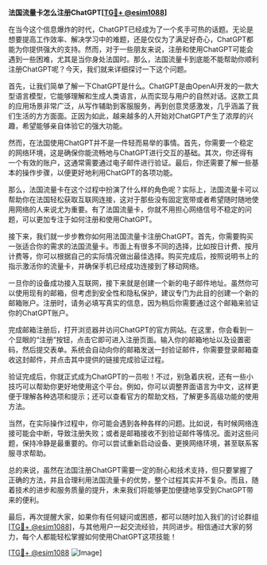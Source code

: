 **法国流量卡怎么注册ChatGPT[[TG💪+ @esim1088](https://t.me/s/esim1088)]**

在当今这个信息爆炸的时代，ChatGPT已经成为了一个炙手可热的话题。无论是想要提高工作效率、解决学习中的难题，还是仅仅为了满足好奇心，ChatGPT都能为你提供强大的支持。然而，对于一些朋友来说，注册和使用ChatGPT可能会遇到一些困难，尤其是当你身处法国时。那么，法国流量卡到底能不能帮助你顺利注册ChatGPT呢？今天，我们就来详细探讨一下这个问题。

首先，让我们简单了解一下ChatGPT是什么。ChatGPT是由OpenAI开发的一款大型语言模型，它能够理解和生成人类语言，从而实现与用户的自然对话。这款工具的应用场景非常广泛，从写作辅助到客服服务，再到创意灵感激发，几乎涵盖了我们生活的方方面面。正因为如此，越来越多的人开始对ChatGPT产生了浓厚的兴趣，希望能够亲自体验它的强大功能。

然而，在法国使用ChatGPT并不是一件轻而易举的事情。首先，你需要一个稳定的网络环境，这是确保你能流畅地与ChatGPT进行交互的基础。其次，你还得有一个有效的账户，这通常需要通过电子邮件进行验证。最后，你还需要了解一些基本的操作步骤，以便更好地利用ChatGPT的各项功能。

那么，法国流量卡在这个过程中扮演了什么样的角色呢？实际上，法国流量卡可以帮助你在法国轻松获取互联网连接，这对于那些没有固定宽带或者希望随时随地使用网络的人来说尤为重要。有了法国流量卡，你就不用担心网络信号不稳定的问题，可以更加专注于如何注册和使用ChatGPT。

接下来，我们就一步步教你如何用法国流量卡注册ChatGPT。首先，你需要购买一张适合你的需求的法国流量卡。市面上有很多不同的选择，比如按日计费、按月计费等，你可以根据自己的实际情况做出最佳选择。购买完成后，按照说明书上的指示激活你的流量卡，并确保手机已经成功连接到了移动网络。

一旦你的设备成功接入互联网，接下来就是创建一个新的电子邮件地址。虽然你可以使用现有的邮箱，但考虑到安全性和隐私保护，建议专门为此目的创建一个新的邮箱账户。注册时，请务必填写真实的信息，因为稍后你需要通过这个邮箱来验证你的ChatGPT账户。

完成邮箱注册后，打开浏览器并访问ChatGPT的官方网站。在这里，你会看到一个显眼的“注册”按钮，点击它即可进入注册页面。输入你的邮箱地址以及设置密码，然后提交表单。系统会自动向你的邮箱发送一封验证邮件，你需要登录邮箱查收这封邮件，并点击其中提供的链接完成验证过程。

验证完成后，你就正式成为ChatGPT的一员啦！不过，别急着庆祝，还有一些小技巧可以帮助你更好地使用这个平台。例如，你可以调整界面语言为中文，这样更便于理解各种选项和提示；还可以查看官方的帮助文档，了解更多高级功能的使用方法。

当然，在实际操作过程中，你可能会遇到各种各样的问题。比如说，有时候网络连接可能会中断，导致注册失败；或者是邮箱接收不到验证邮件等情况。面对这些问题，保持冷静是最重要的。你可以尝试重新启动设备、更换网络环境，甚至联系客服寻求帮助。

总的来说，虽然在法国注册ChatGPT需要一定的耐心和技术支持，但只要掌握了正确的方法，并且合理利用法国流量卡的优势，整个过程其实并不复杂。而且，随着技术的进步和服务质量的提升，未来我们将能够更加便捷地享受到ChatGPT带来的便利。

最后，再次提醒大家，如果你有任何疑问或困惑，都可以随时加入我们的讨论群组[[TG💪+ @esim1088](https://t.me/s/esim1088)]，与其他用户一起交流经验，共同进步。相信通过大家的努力，每个人都能轻松掌握如何使用ChatGPT这项技能！

[[TG💪+ @esim1088](https://t.me/s/esim1088) ![Image](https://i.postimg.cc/4NQfJmqS/Snipaste-2025-05-13-00-14-12.png)]